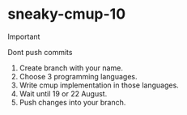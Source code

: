 # sneaky-cmup-10

> [!IMPORTANT] 
> Dont push commits
1. Create branch with your name.
2. Choose 3 programming languages.
3. Write cmup implementation in those languages.
4. Wait until 19 or 22 August.
5. Push changes into your branch.
